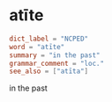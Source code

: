 # atīte

``` toml
dict_label = "NCPED"
word = "atīte"
summary = "in the past"
grammar_comment = "loc."
see_also = ["atīta"]
```

in the past

